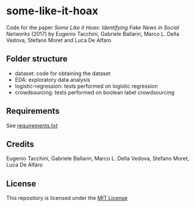 # some-like-it-hoax

Code for the paper _Some Like it Hoax: Identifying Fake News in Social Networks_ (2017) by Eugenio Tacchini, Gabriele Ballarin, Marco L. Della Vedova, Stefano Moret and Luca De Alfaro

## Folder structure  
* dataset: code for obtaining the dataset
* EDA: exploratory data analysis
* logistic-regression: tests performed on logistic regression
* crowdsourcing: tests performed on boolean label crowdsourcing

## Requirements
See [requirements.txt](https://raw.githubusercontent.com/gabll/some-like-it-hoax/master/requirements.txt)

## Credits

Eugenio Tacchini, Gabriele Ballarin, Marco L. Della Vedova, Stefano Moret, Luca De Alfaro

## License

This repository is licensed under the [MIT License](https://raw.githubusercontent.com/gabll/some-like-it-hoax/master/LICENSE)
